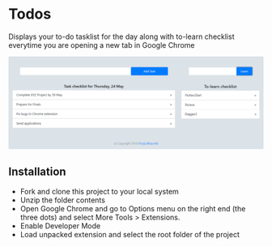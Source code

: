 # Todos
Displays your to-do tasklist for the day along with to-learn checklist everytime you are opening a new tab in Google Chrome


![Screenshot](screenshot.PNG)

## Installation
* Fork and clone this project to your local system
* Unzip the folder contents
* Open Google Chrome and go to Options menu on the right end (the three dots) and select More Tools > Extensions.
* Enable Developer Mode
* Load unpacked extension and select the root folder of the project


